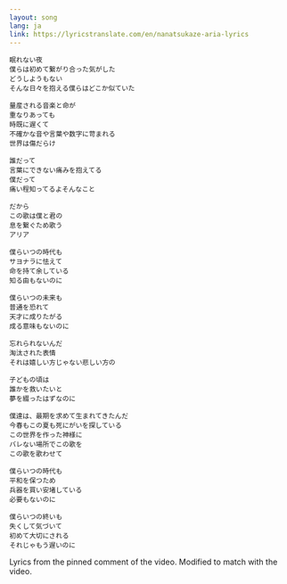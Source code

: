 ```yaml
---
layout: song
lang: ja
link: https://lyricstranslate.com/en/nanatsukaze-aria-lyrics
---
```

```
眠れない夜
僕らは初めて繋がり合った気がした
どうしようもない
そんな日々を抱える僕らはどこか似ていた

量産される音楽と命が
重なりあっても
時既に遅くて
不確かな音や言葉や数字に苛まれる
世界は傷だらけ

誰だって
言葉にできない痛みを抱えてる
僕だって
痛い程知ってるよそんなこと

だから
この歌は僕と君の
息を繋ぐため歌う
アリア

僕らいつの時代も
サヨナラに怯えて
命を持て余している
知る由もないのに

僕らいつの未来も
普通を恐れて
天才に成りたがる
成る意味もないのに

忘れられないんだ
淘汰された表情
それは嬉しい方じゃない悲しい方の

子どもの頃は
誰かを救いたいと
夢を綴ったはずなのに

僕達は、最期を求めて生まれてきたんだ
今春もこの夏も死にがいを探している
この世界を作った神様に
バレない場所でこの歌を
この歌を歌わせて

僕らいつの時代も
平和を保つため
兵器を買い安堵している
必要もないのに

僕らいつの終いも
失くして気づいて
初めて大切にされる
それじゃもう遅いのに
```

Lyrics from the pinned comment of the video. Modified to match with the video.